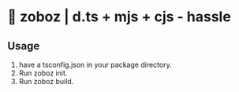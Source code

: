 # 🐐 zoboz | d.ts + mjs + cjs - hassle

## Usage

1. have a tsconfig.json in your package directory.
2. Run zoboz init.
3. Run zoboz build.
